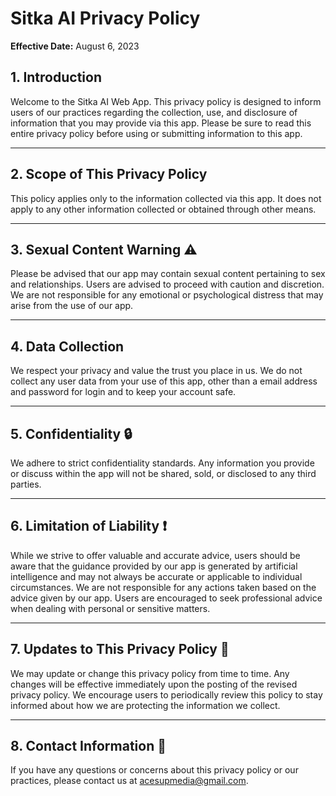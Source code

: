 # Sitka AI Privacy Policy

**Effective Date:** August 6, 2023

## 1. Introduction

Welcome to the Sitka AI Web App. This privacy policy is designed to inform users of our practices regarding the collection, use, and disclosure of information that you may provide via this app. Please be sure to read this entire privacy policy before using or submitting information to this app.

---

## 2. Scope of This Privacy Policy

This policy applies only to the information collected via this app. It does not apply to any other information collected or obtained through other means.

---

## 3. Sexual Content Warning :warning:

Please be advised that our app may contain sexual content pertaining to sex and relationships. Users are advised to proceed with caution and discretion. We are not responsible for any emotional or psychological distress that may arise from the use of our app.

---

## 4. Data Collection

We respect your privacy and value the trust you place in us. We do not collect any user data from your use of this app, other than a email address and password for login and to keep your account safe.

---

## 5. Confidentiality :lock:

We adhere to strict confidentiality standards. Any information you provide or discuss within the app will not be shared, sold, or disclosed to any third parties.

---

## 6. Limitation of Liability :exclamation:

While we strive to offer valuable and accurate advice, users should be aware that the guidance provided by our app is generated by artificial intelligence and may not always be accurate or applicable to individual circumstances. We are not responsible for any actions taken based on the advice given by our app. Users are encouraged to seek professional advice when dealing with personal or sensitive matters.

---

## 7. Updates to This Privacy Policy :arrows_counterclockwise:

We may update or change this privacy policy from time to time. Any changes will be effective immediately upon the posting of the revised privacy policy. We encourage users to periodically review this policy to stay informed about how we are protecting the information we collect.

---

## 8. Contact Information :email:

If you have any questions or concerns about this privacy policy or our practices, please contact us at [acesupmedia@gmail.com](mailto:acesupmedia@gmail.com).
